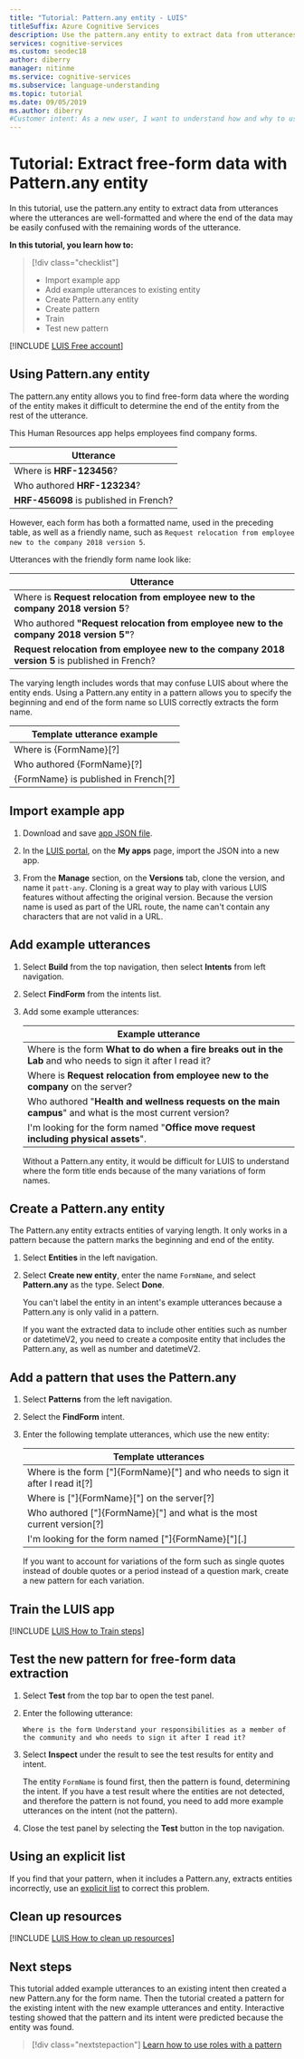 ```yaml
---
title: "Tutorial: Pattern.any entity - LUIS"
titleSuffix: Azure Cognitive Services
description: Use the pattern.any entity to extract data from utterances where the utterances is well-formatted and where the end of the data may be easily confused with the remaining words of the utterance.  
services: cognitive-services
ms.custom: seodec18
author: diberry
manager: nitinme
ms.service: cognitive-services
ms.subservice: language-understanding
ms.topic: tutorial
ms.date: 09/05/2019
ms.author: diberry
#Customer intent: As a new user, I want to understand how and why to use pattern.any entity to improve predictions. 
---
```


# Tutorial: Extract free-form data with Pattern.any entity

In this tutorial, use the pattern.any entity to extract data from utterances where the utterances are well-formatted and where the end of the data may be easily confused with the remaining words of the utterance. 

**In this tutorial, you learn how to:**

> [!div class="checklist"]
> * Import example app
> * Add example utterances to existing entity
> * Create Pattern.any entity
> * Create pattern
> * Train
> * Test new pattern

[!INCLUDE [LUIS Free account](../../../includes/cognitive-services-luis-free-key-short.md)]

## Using Pattern.any entity

The pattern.any entity allows you to find free-form data where the wording of the entity makes it difficult to determine the end of the entity from the rest of the utterance. 

This Human Resources app helps employees find company forms. 

|Utterance|
|--|
|Where is **HRF-123456**?|
|Who authored **HRF-123234**?|
|**HRF-456098** is published in French?|

However, each form has both a formatted name, used in the preceding table, as well as a friendly name, such as `Request relocation from employee new to the company 2018 version 5`. 

Utterances with the friendly form name look like:

|Utterance|
|--|
|Where is **Request relocation from employee new to the company 2018 version 5**?|
|Who authored **"Request relocation from employee new to the company 2018 version 5"**?|
|**Request relocation from employee new to the company 2018 version 5** is published in French?|

The varying length includes words that may confuse LUIS about where the entity ends. Using a Pattern.any entity in a pattern allows you to specify the beginning and end of the form name so LUIS correctly extracts the form name.

|Template utterance example|
|--|
|Where is {FormName}[?]|
|Who authored {FormName}[?]|
|{FormName} is published in French[?]|

## Import example app

1. Download and save [app JSON file](https://github.com/Azure-Samples/cognitive-services-language-understanding/blob/master/documentation-samples/tutorials/custom-domain-pattern-roles-HumanResources.json).

1. In the [LUIS portal](https://www.luis.ai), on the **My apps** page, import the JSON into a new app.

1. From the **Manage** section, on the **Versions** tab, clone the version, and name it `patt-any`. Cloning is a great way to play with various LUIS features without affecting the original version. Because the version name is used as part of the URL route, the name can't contain any characters that are not valid in a URL.

## Add example utterances 

1. Select **Build** from the top navigation, then select **Intents** from left navigation.

1. Select **FindForm** from the intents list.

1. Add some example utterances:

    |Example utterance|
    |--|
    |Where is the form **What to do when a fire breaks out in the Lab** and who needs to sign it after I read it?|
    |Where is **Request relocation from employee new to the company** on the server?|
    |Who authored "**Health and wellness requests on the main campus**" and what is the most current version?|
    |I'm looking for the form named "**Office move request including physical assets**". |

    Without a Pattern.any entity, it would be difficult for LUIS to understand where the form title ends because of the many variations of form names.

## Create a Pattern.any entity
The Pattern.any entity extracts entities of varying length. It only works in a pattern because the pattern marks the beginning and end of the entity.  

1. Select **Entities** in the left navigation.

1. Select **Create new entity**, enter the name `FormName`, and select **Pattern.any** as the type. Select **Done**. 

    You can't label the entity in an intent's example utterances because a Pattern.any is only valid in a pattern. 

    If you want the extracted data to include other entities such as number or datetimeV2, you need to create a composite entity that includes the Pattern.any, as well as number and datetimeV2.

## Add a pattern that uses the Pattern.any

1. Select **Patterns** from the left navigation.

1. Select the **FindForm** intent.

1. Enter the following template utterances, which use the new entity:

    |Template utterances|
    |--|
    |Where is the form ["]{FormName}["] and who needs to sign it after I read it[?]|
    |Where is ["]{FormName}["] on the server[?]|
    |Who authored ["]{FormName}["] and what is the most current version[?]|
    |I'm looking for the form named ["]{FormName}["][.]|

    If you want to account for variations of the form such as single quotes instead of double quotes or a period instead of a question mark, create a new pattern for each variation.

## Train the LUIS app

[!INCLUDE [LUIS How to Train steps](../../../includes/cognitive-services-luis-tutorial-how-to-train.md)]

## Test the new pattern for free-form data extraction
1. Select **Test** from the top bar to open the test panel. 

1. Enter the following utterance: 

    `Where is the form Understand your responsibilities as a member of the community and who needs to sign it after I read it?`

1. Select **Inspect** under the result to see the test results for entity and intent.

    The entity `FormName` is found first, then the pattern is found, determining the intent. If you have a test result where the entities are not detected, and therefore the pattern is not found, you need to add more example utterances on the intent (not the pattern).

1. Close the test panel by selecting the **Test** button in the top navigation.

## Using an explicit list

If you find that your pattern, when it includes a Pattern.any, extracts entities incorrectly, use an [explicit list](luis-concept-patterns.md#explicit-lists) to correct this problem.


## Clean up resources

[!INCLUDE [LUIS How to clean up resources](../../../includes/cognitive-services-luis-tutorial-how-to-clean-up-resources.md)]

## Next steps

This tutorial added example utterances to an existing intent then created a new Pattern.any for the form name. Then the tutorial created a pattern for the existing intent with the new example utterances and entity. Interactive testing showed that the pattern and its intent were predicted because the entity was found. 

> [!div class="nextstepaction"]
> [Learn how to use roles with a pattern](luis-tutorial-pattern-roles.md)
